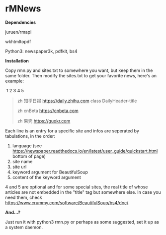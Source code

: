 # rMNews

**Dependencies**

juruen/rmapi

wkhtmltopdf

Python3: newspaper3k, pdfkit, bs4



**Installation**

Copy rmn.py and sites.txt to somewhere you want, but keep them in the same folder. Then modify the sites.txt to get your favorite news, here's an example:

​	1		2				3											4		5

> zh	知乎日报	https://daily.zhihu.com	class	DailyHeader-title
>
> zh	cnBeta	https://cnbeta.com
>
> zh	果壳	https://guokr.com

Each line is an entry for a specific site and infos are seperated by tabulations, in the order:

1. language (see https://newspaper.readthedocs.io/en/latest/user_guide/quickstart.html bottom of page)
2. site name
3. site url
4. keyword argument for BeautifulSoup
5. content of the keyword argument

4 and 5 are optional and for some special sites, the real title of whose articles are not embedded in the "title" tag but somewhere else. In case you need them, check https://www.crummy.com/software/BeautifulSoup/bs4/doc/



**And...?**

Just run it with python3 rmn.py or perhaps as some suggested, set it up as a system daemon.